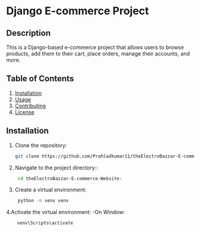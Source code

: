 # Django E-commerce Project

## Description

This is a Django-based e-commerce project that allows users to browse products, add them to their cart, place orders, manage their accounts, and more.

## Table of Contents

1. [Installation](#installation)
2. [Usage](#usage)
3. [Contributing](#contributing)
4. [License](#license)

## Installation

1. Clone the repository:
   ```bash
   git clone https://github.com/Prahladkumar11/theElectroBazzar-E-commerce-Website-
2. Navigate to the project directory::
   ```bash
    cd theElectroBazzar-E-commerce-Website-
3. Create a virtual environment:
   ```bash
    python -m venv venv
4.Activate the virtual environment:
-On Window:
  ```bash
      venv\Scripts\activate




